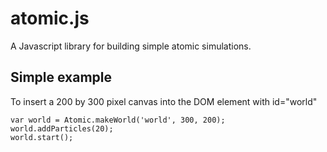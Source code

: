# atomic.js
A Javascript library for building simple atomic simulations.

## Simple example
To insert a 200 by 300 pixel canvas into the DOM element with id="world"

```
var world = Atomic.makeWorld('world', 300, 200);
world.addParticles(20);
world.start();
```
